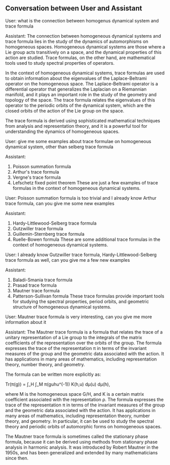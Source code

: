 ## Conversation between User and Assistant


User: what is the connection between homogenus dynamical system and trace formula

Assistant: The connection between homogeneous dynamical systems and trace formula lies in the study of the dynamics of automorphisms on homogeneous spaces. Homogeneous dynamical systems are those where a Lie group acts transitively on a space, and the dynamical properties of this action are studied. Trace formulas, on the other hand, are mathematical tools used to study spectral properties of operators.

In the context of homogeneous dynamical systems, trace formulas are used to obtain information about the eigenvalues of the Laplace-Beltrami operator on the homogeneous space. The Laplace-Beltrami operator is a differential operator that generalizes the Laplacian on a Riemannian manifold, and it plays an important role in the study of the geometry and topology of the space. The trace formula relates the eigenvalues of this operator to the periodic orbits of the dynamical system, which are the closed orbits of the action of the Lie group on the space.

The trace formula is derived using sophisticated mathematical techniques from analysis and representation theory, and it is a powerful tool for understanding the dynamics of homogeneous spaces.

User: give me some examples about trace formulae on homogeneous dynamical system, other than selberg trace formula

Assistant:
1. Poisson summation formula
2. Arthur's trace formula
3. Vergne's trace formula
4. Lefschetz fixed point theorem
These are just a few examples of trace formulas in the context of homogeneous dynamical systems.

User: Poisson summation formula is too trivial and I already know Arthur trace formula, can you give me some new examples

Assistant:
1. Hardy-Littlewood-Selberg trace formula
2. Gutzwiller trace formula
3. Guillemin-Sternberg trace formula
4. Ruelle-Bowen formula
These are some additional trace formulas in the context of homogeneous dynamical systems.

User: I already know Gutzwiller trace formula, Hardy-Littlewood-Selberg trace formula as well, can you give me a few new examples

Assistant:
1. Baladi-Smania trace formula
2. Prasad trace formula
3. Mautner trace formula
4. Patterson-Sullivan formula
These trace formulas provide important tools for studying the spectral properties, period orbits, and geometric structure of homogeneous dynamical systems.

User: Mautner trace formula is very interesting, can you give me more information about it

Assistant:
The Mautner trace formula is a formula that relates the trace of a unitary representation of a Lie group to the integrals of the matrix coefficients of the representation over the orbits of the group. The formula expresses the trace of the representation π in terms of the invariant measures of the group and the geometric data associated with the action. It has applications in many areas of mathematics, including representation theory, number theory, and geometry.

The formula can be written more explicitly as:

Tr(π(g)) = ∫_H ∫_M π(guhu^(-1)) K(h,u) dμ(u) dμ(h),

where M is the homogeneous space G/H, and K is a certain matrix coefficient associated with the representation ρ. The formula expresses the trace of the representation π in terms of the invariant measures of the group and the geometric data associated with the action. It has applications in many areas of mathematics, including representation theory, number theory, and geometry. In particular, it can be used to study the spectral theory and periodic orbits of automorphic forms on homogeneous spaces.

The Mautner trace formula is sometimes called the stationary phase formula, because it can be derived using methods from stationary phase analysis in harmonic analysis. It was introduced by Robert Mautner in the 1950s, and has been generalized and extended by many mathematicians since then.